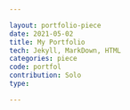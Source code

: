```yaml
---

layout: portfolio-piece
date: 2021-05-02
title: My Portfolio
tech: Jekyll, MarkDown, HTML
categories: piece
code: portfol
contribution: Solo
type: 

---
```

